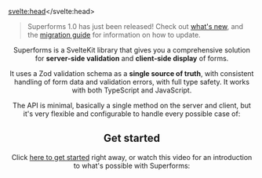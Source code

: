 <script lang="ts">
	import Header from './Header.svelte'
	import Youtube from '$lib/Youtube.svelte'
	import Gallery from './Gallery.svelte'
</script>

<svelte:head><title>Superforms for SvelteKit</title></svelte:head>

> Superforms 1.0 has just been released! Check out [what's new](/whats-new-v1), and the [migration guide](/migration) for information on how to update.

<Header />

Superforms is a SvelteKit library that gives you a comprehensive solution for **server-side validation** and **client-side display** of forms.

It uses a Zod validation schema as a **single source of truth**, with consistent handling of form data and validation errors, with full type safety. It works with both TypeScript and JavaScript.

The API is minimal, basically a single method on the server and client, but it's very flexible and configurable to handle every possible case of:

<Gallery />

## Get started

Click [here to get started](/get-started) right away, or watch this video for an introduction to what's possible with Superforms:

<Youtube id="MiKzH3kcVfs" />

<br><br>

